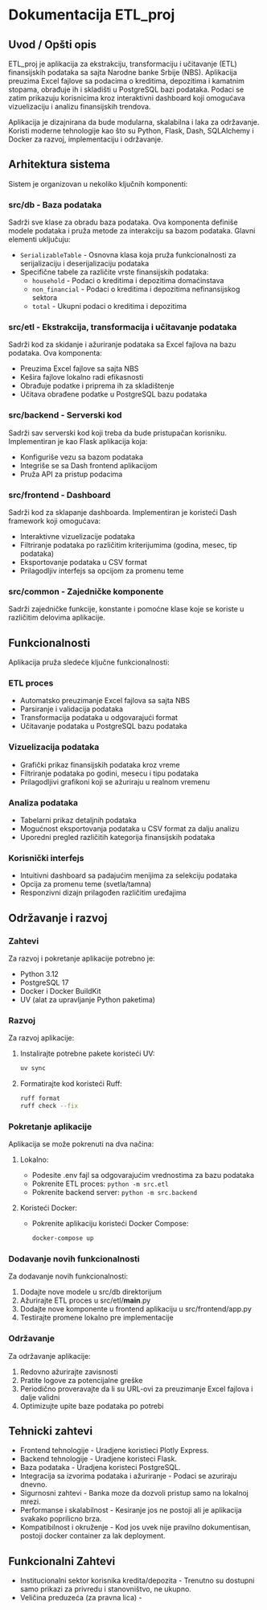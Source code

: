 # Dokumentacija ETL_proj

## Uvod / Opšti opis

ETL_proj je aplikacija za ekstrakciju, transformaciju i učitavanje (ETL) finansijskih podataka sa sajta Narodne banke Srbije (NBS). Aplikacija preuzima Excel fajlove sa podacima o kreditima, depozitima i kamatnim stopama, obrađuje ih i skladišti u PostgreSQL bazi podataka. Podaci se zatim prikazuju korisnicima kroz interaktivni dashboard koji omogućava vizuelizaciju i analizu finansijskih trendova.

Aplikacija je dizajnirana da bude modularna, skalabilna i laka za održavanje. Koristi moderne tehnologije kao što su Python, Flask, Dash, SQLAlchemy i Docker za razvoj, implementaciju i održavanje.

## Arhitektura sistema

Sistem je organizovan u nekoliko ključnih komponenti:

### src/db - Baza podataka
Sadrži sve klase za obradu baza podataka. Ova komponenta definiše modele podataka i pruža metode za interakciju sa bazom podataka. Glavni elementi uključuju:
- `SerializableTable` - Osnovna klasa koja pruža funkcionalnosti za serijalizaciju i deserijalizaciju podataka
- Specifične tabele za različite vrste finansijskih podataka:
  - `household` - Podaci o kreditima i depozitima domaćinstava
  - `non_financial` - Podaci o kreditima i depozitima nefinansijskog sektora
  - `total` - Ukupni podaci o kreditima i depozitima

### src/etl - Ekstrakcija, transformacija i učitavanje podataka
Sadrži kod za skidanje i ažuriranje podataka sa Excel fajlova na bazu podataka. Ova komponenta:
- Preuzima Excel fajlove sa sajta NBS
- Kešira fajlove lokalno radi efikasnosti
- Obrađuje podatke i priprema ih za skladištenje
- Učitava obrađene podatke u PostgreSQL bazu podataka

### src/backend - Serverski kod
Sadrži sav serverski kod koji treba da bude pristupačan korisniku. Implementiran je kao Flask aplikacija koja:
- Konfiguriše vezu sa bazom podataka
- Integriše se sa Dash frontend aplikacijom
- Pruža API za pristup podacima

### src/frontend - Dashboard
Sadrži kod za sklapanje dashboarda. Implementiran je koristeći Dash framework koji omogućava:
- Interaktivne vizuelizacije podataka
- Filtriranje podataka po različitim kriterijumima (godina, mesec, tip podataka)
- Eksportovanje podataka u CSV format
- Prilagodljiv interfejs sa opcijom za promenu teme

### src/common - Zajedničke komponente
Sadrži zajedničke funkcije, konstante i pomoćne klase koje se koriste u različitim delovima aplikacije.

## Funkcionalnosti

Aplikacija pruža sledeće ključne funkcionalnosti:

### ETL proces
- Automatsko preuzimanje Excel fajlova sa sajta NBS
- Parsiranje i validacija podataka
- Transformacija podataka u odgovarajući format
- Učitavanje podataka u PostgreSQL bazu podataka

### Vizuelizacija podataka
- Grafički prikaz finansijskih podataka kroz vreme
- Filtriranje podataka po godini, mesecu i tipu podataka
- Prilagodljivi grafikoni koji se ažuriraju u realnom vremenu

### Analiza podataka
- Tabelarni prikaz detaljnih podataka
- Mogućnost eksportovanja podataka u CSV format za dalju analizu
- Uporedni pregled različitih kategorija finansijskih podataka

### Korisnički interfejs
- Intuitivni dashboard sa padajućim menijima za selekciju podataka
- Opcija za promenu teme (svetla/tamna)
- Responzivni dizajn prilagođen različitim uređajima

## Održavanje i razvoj

### Zahtevi
Za razvoj i pokretanje aplikacije potrebno je:
- Python 3.12
- PostgreSQL 17
- Docker i Docker BuildKit
- UV (alat za upravljanje Python paketima)

### Razvoj
Za razvoj aplikacije:
1. Instalirajte potrebne pakete koristeći UV:
   ```bash
   uv sync
   ```

2. Formatirajte kod koristeći Ruff:
   ```bash
   ruff format
   ruff check --fix
   ```

### Pokretanje aplikacije
Aplikacija se može pokrenuti na dva načina:

1. Lokalno:
   - Podesite .env fajl sa odgovarajućim vrednostima za bazu podataka
   - Pokrenite ETL proces: `python -m src.etl`
   - Pokrenite backend server: `python -m src.backend`

2. Koristeći Docker:
   - Pokrenite aplikaciju koristeći Docker Compose:
     ```bash
     docker-compose up
     ```

### Dodavanje novih funkcionalnosti
Za dodavanje novih funkcionalnosti:
1. Dodajte nove modele u src/db direktorijum
2. Ažurirajte ETL proces u src/etl/__main__.py
3. Dodajte nove komponente u frontend aplikaciju u src/frontend/app.py
4. Testirajte promene lokalno pre implementacije

### Održavanje
Za održavanje aplikacije:
1. Redovno ažurirajte zavisnosti
2. Pratite logove za potencijalne greške
3. Periodično proveravajte da li su URL-ovi za preuzimanje Excel fajlova i dalje validni
4. Optimizujte upite baze podataka po potrebi

## Tehnicki zahtevi
- Frontend tehnologije - Uradjene koristieci Plotly Express.
- Backend tehnologije - Uradjene koristeci Flask.
- Baza podataka - Uradjena koristeci PostgreSQL.
- Integracija sa izvorima podataka i ažuriranje - Podaci se azuriraju dnevno.
- Sigurnosni zahtevi - Banka moze da dozvoli pristup samo na lokalnoj mrezi.
- Performanse i skalabilnost - Kesiranje jos ne postoji ali je aplikacija svakako poprilicno brza.
- Kompatibilnost i okruženje - Kod jos uvek nije pravilno dokumentisan, postoji docker container za lak deployment. 

## Funkcionalni Zahtevi
- Institucionalni sektor korisnika kredita/depozita - Trenutno su dostupni samo prikazi za privredu i stanovništvo, ne ukupno.
- Veličina preduzeća (za pravna lica) - 